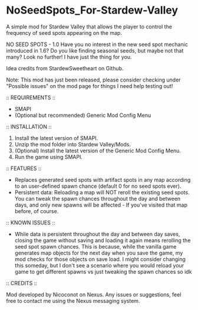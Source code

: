 # NoSeedSpots_For-Stardew-Valley
A simple mod for Stardew Valley that allows the player to control the frequency of seed spots appearing on the map.


NO SEED SPOTS - 1.0
Have you no interest in the new seed spot mechanic introduced in 1.6? Do you like finding seasonal seeds, but maybe not that many? Look no further! I have just the thing for you.

Idea credits from StardewSweetheart on Github.

Note: This mod has just been released, please consider checking under "Possible issues" on the mod page for things I need help testing out!

:: REQUIREMENTS ::
 - SMAPI 
 - (Optional but recommended) Generic Mod Config Menu

:: INSTALLATION ::
 1. Install the latest version of SMAPI.
 2. Unzip the mod folder into Stardew Valley/Mods.
 3. (Optional) Install the latest version of the Generic Mod Config Menu﻿.
 4. Run the game using SMAPI.

:: FEATURES ::
 - Replaces generated seed spots with artifact spots in any map according to an user-defined spawn chance (default 0 for no seed spots ever).
- Persistent data: Reloading a map will NOT reroll the existing seed spots. You can tweak the spawn chances throughout the day and between days, and only new spawns will be affected - If you've visited that map before, of course.


::  KNOWN ISSUES ::
 - While data is persistent throughout the day and between day saves, closing the game without saving and loading it again means rerolling the seed spot spawn chances. This is because, while the vanilla game generates map objects for the next day when you save the game, my mod checks for those objects on save load. I might consider changing this someday, but I don't see a scenario where you would reload your game to get different spawns vs just tweaking the spawn chances so idk


:: CREDITS ::

Mod developed by Nicoconot on Nexus.
Any issues or suggestions, feel free to contact me using the Nexus messaging system.
